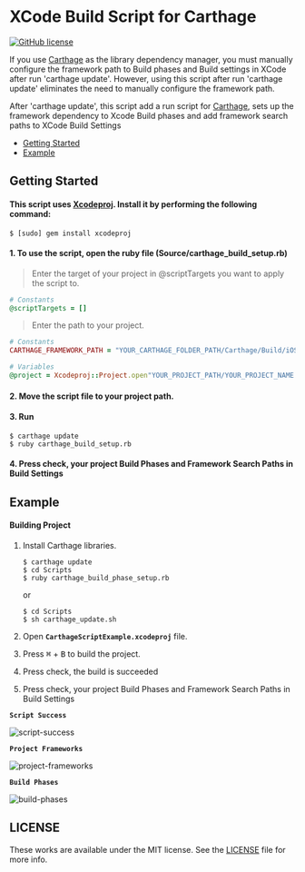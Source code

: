 # XCode Build Script for Carthage
[![GitHub license](https://img.shields.io/badge/license-MIT-lightgrey.svg?style=flat-square)](https://raw.githubusercontent.com/k-lpmg/RealmWrapper/master/LICENSE)


If you use [Carthage](https://github.com/Carthage/Carthage) as the library dependency manager, you must manually configure the framework path to Build phases and Build settings in XCode after run 'carthage update'. However, using this script after run 'carthage update' eliminates the need to manually configure the framework path.

After 'carthage update', this script add a run script for [Carthage](https://github.com/Carthage/Carthage), sets up the framework dependency to Xcode Build phases and add framework search paths to XCode Build Settings

- [Getting Started](#getting-started)
- [Example](#example)


## Getting Started

#### This script uses [Xcodeproj](https://github.com/CocoaPods/Xcodeproj). Install it by performing the following command:
```console
$ [sudo] gem install xcodeproj
```

#### 1. To use the script, open the ruby file (Source/carthage_build_setup.rb)
> Enter the target of your project in @scriptTargets you want to apply the script to.
```ruby
# Constants
@scriptTargets = []
```
> Enter the path to your project.
```ruby
# Constants
CARTHAGE_FRAMEWORK_PATH = "YOUR_CARTHAGE_FOLDER_PATH/Carthage/Build/iOS"

# Variables
@project = Xcodeproj::Project.open"YOUR_PROJECT_PATH/YOUR_PROJECT_NAME.xcodeproj"
```

#### 2. Move the script file to your project path.

#### 3. Run
```console
$ carthage update
$ ruby carthage_build_setup.rb
```

#### 4. Press check, your project Build Phases and Framework Search Paths in Build Settings


## Example

#### Building Project

1. Install Carthage libraries.
    ```console
    $ carthage update
    $ cd Scripts
    $ ruby carthage_build_phase_setup.rb
    ```
      or
    ```console
    $ cd Scripts
    $ sh carthage_update.sh
    ```

2. Open **`CarthageScriptExample.xcodeproj`** file.
3. Press <kbd>⌘</kbd> + <kbd>B</kbd> to build the project.
4. Press check, the build is succeeded
5. Press check, your project Build Phases and Framework Search Paths in Build Settings

**`Script Success`**

![script-success](https://user-images.githubusercontent.com/15151687/41411863-3951df72-7019-11e8-8271-9c4c9842f80a.png)

**`Project Frameworks`**

![project-frameworks](https://user-images.githubusercontent.com/15151687/41412149-0f3b7666-701a-11e8-9622-9aeda121df87.png)

**`Build Phases`**

![build-phases](https://user-images.githubusercontent.com/15151687/41411974-8fa1ce00-7019-11e8-82db-afb468b96888.png)


## LICENSE

These works are available under the MIT license. See the [LICENSE][license] file
for more info.

[ruby]: http://www.ruby-lang.org/en/
[license]: LICENSE

